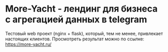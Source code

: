 # More-Yacht - лендинг для бизнеса с агрегацией данных в telegram
Тестовый web проект (nginx + flask), который, тем не менее, привлекает настоящих клиентов. Просмотреть результат можно по ссылке: https://more-yacht.ru/
